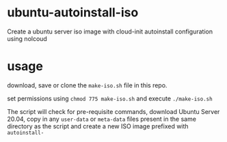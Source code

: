 # ubuntu-autoinstall-iso
Create a ubuntu server iso image with cloud-init autoinstall configuration using nolcoud

# usage

download, save or clone the `make-iso.sh` file in this repo.

set permissions using `chmod 775 make-iso.sh` and execute `./make-iso.sh`

The script will check for pre-requisite commands, download Ubuntu Server 20.04, copy in any `user-data` or `meta-data` files present in the same directory as the script and create a new ISO image prefixed with `autoinstall-`
